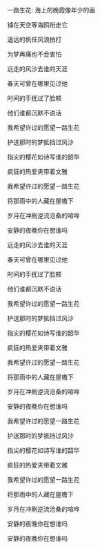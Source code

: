 一路生花:
海上的晚霞像年少的画  

铺在天空等海鸥衔走它

遥远的帆任风浪拍打

为梦再痛也不会害怕

远走的风沙去谁的天涯

春天可曾在哪里见过他

时间的手抚过了脸颊

他们谁都沉默不说话

我希望许过的愿望一路生花

护送那时的梦抵挡过风沙

指尖的樱花如诗写谁的韶华

疯狂的热爱夹带着文雅

我希望许过的愿望一路生花

将那雨中的人藏在屋檐下

岁月在冲刷逆流沧桑的喧哗

安静的夜晚你在想谁吗

远走的风沙去谁的天涯

春天可曾在哪里见过他

时间的手抚过了脸颊

他们谁都沉默不说话

我希望许过的愿望一路生花

护送那时的梦抵挡过风沙

指尖的樱花如诗写谁的韶华

疯狂的热爱夹带着文雅

我希望许过的愿望一路生花

将那雨中的人藏在屋檐下

岁月在冲刷逆流沧桑的喧哗

安静的夜晚你在想谁吗

我希望许过的愿望一路生花

护送那时的梦抵挡过风沙

指尖的樱花如诗写谁的韶华

疯狂的热爱夹带着文雅

我希望许过的愿望一路生花

将那雨中的人藏在屋檐下

岁月在冲刷逆流沧桑的喧哗

安静的夜晚你在想谁吗

安静的夜晚你在想谁吗

